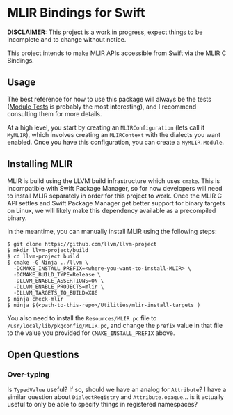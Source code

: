 # MLIR Bindings for Swift

**DISCLAIMER:** This project is a work in progress, expect things to be incomplete and to change without notice.

This project intends to make MLIR APIs accessible from Swift via the MLIR C Bindings. 

## Usage

The best reference for how to use this package will always be the tests ([Module Tests](Tests/MLIRTests/Module%20Tests.swift) is probably the most interesting), and I recommend consulting them for more details.

At a high level, you start by creating an `MLIRConfiguration` (lets call it `MyMLIR`), which involves creating an `MLIRContext` with the dialects you want enabled. Once you have this configuration, you can create a `MyMLIR.Module`.

## Installing MLIR

MLIR is build using the LLVM build infrastructure which uses `cmake`. This is incompatible with Swift Package Manager, so for now developers will need to install MLIR separately in order for this project to work. Once the MLIR C API settles and Swift Package Manager get better support for binary targets on Linux, we will likely make this dependency available as a precompiled binary. 

In the meantime, you can manually install MLIR using the following steps:
```
$ git clone https://github.com/llvm/llvm-project
$ mkdir llvm-project/build
$ cd llvm-project build
$ cmake -G Ninja ../llvm \
  -DCMAKE_INSTALL_PREFIX=<where-you-want-to-install-MLIR> \
  -DCMAKE_BUILD_TYPE=Release \
  -DLLVM_ENABLE_ASSERTIONS=ON \
  -DLLVM_ENABLE_PROJECTS=mlir \
  -DLLVM_TARGETS_TO_BUILD=X86
$ ninja check-mlir
$ ninja $(<path-to-this-repo>/Utilities/mlir-install-targets )
```

You also need to install the `Resources/MLIR.pc` file to `/usr/local/lib/pkgconfig/MLIR.pc`, and change the `prefix` value in that file to the value you provided for `CMAKE_INSTALL_PREFIX` above.

## Open Questions

### Over-typing

Is `TypedValue` useful? If so, should we have an analog for `Attribute`? I have a similar question about `DialectRegistry` and `Attribute.opaque`... is it actually useful to only be able to specify things in registered namespaces?

